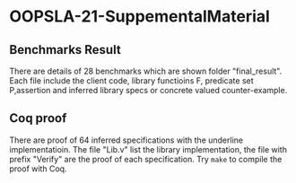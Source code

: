 # OOPSLA-21-SuppementalMaterial

## Benchmarks Result

There are details of 28 benchmarks which are shown folder "final_result".
Each file include the client code, library functioins F, predicate set P,assertion and inferred library specs or concrete valued counter-example.

## Coq proof
There are proof of 64 inferred specifications with the underline implementatioin. The file "Lib.v" list the library implementation, the file with prefix "Verify" are the proof of each specification. Try `make` to compile the proof with Coq.
